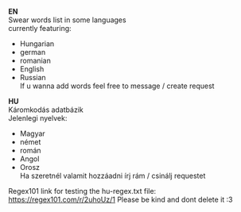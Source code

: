 **EN**  
Swear words list in some languages  
currently featuring:  
- Hungarian
- german
- romanian  
- English  
- Russian  
If u wanna add words feel free to message / create request  
  
**HU**  
Káromkodás adatbázik  
Jelenlegi nyelvek:  
- Magyar
- német
- román  
- Angol  
- Orosz  
Ha szeretnél valamit hozzáadni írj rám / csinálj requestet  



Regex101 link for testing the hu-regex.txt file: https://regex101.com/r/2uhoUz/1
Please be kind and dont delete it :3
